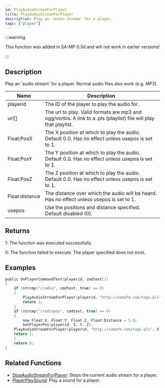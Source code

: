 ```yaml
---
id: PlayAudioStreamForPlayer
title: PlayAudioStreamForPlayer
description: Play an 'audio stream' for a player.
tags: ["player"]
---
```


:::warning

This function was added in SA-MP 0.3d and will not work in earlier versions!

:::

## Description

Play an 'audio stream' for a player. Normal audio files also work (e.g. MP3).

| Name           | Description                                                                                                      |
| -------------- | ---------------------------------------------------------------------------------------------------------------- |
| playerid       | The ID of the player to play the audio for.                                                                      |
| url[]          | The url to play. Valid formats are mp3 and ogg/vorbis. A link to a .pls (playlist) file will play that playlist. |
| Float:PosX     | The X position at which to play the audio. Default 0.0. Has no effect unless usepos is set to 1.                 |
| Float:PosY     | The Y position at which to play the audio. Default 0.0. Has no effect unless usepos is set to 1.                 |
| Float:PosZ     | The Z position at which to play the audio. Default 0.0. Has no effect unless usepos is set to 1.                 |
| Float:distance | The distance over which the audio will be heard. Has no effect unless usepos is set to 1.                        |
| usepos         | Use the positions and distance specified. Default disabled (0).                                                  |

## Returns

1: The function was executed successfully.

0: The function failed to execute. The player specified does not exist.

## Examples

```c
public OnPlayerCommandText(playerid, cmdtext[])
{
    if (strcmp("/radio", cmdtext, true) == 0)
    {
        PlayAudioStreamForPlayer(playerid, "http://somafm.com/tags.pls");
        return 1;
    }
    if (strcmp("/radiopos", cmdtext, true) == 0)
    {
        new Float:X, Float:Y, Float:Z, Float:Distance = 5.0;
        GetPlayerPos(playerid, X, Y, Z);
    PlayAudioStreamForPlayer(playerid, "http://somafm.com/tags.pls", X, Y, Z, Distance, 1);
    return 1;
    }
    return 0;
}
```

## Related Functions

- [StopAudioStreamForPlayer](StopAudioStreamForPlayer.md): Stops the current audio stream for a player.
- [PlayerPlaySound](PlayerPlaySound.md): Play a sound for a player.
